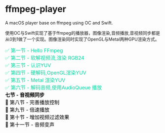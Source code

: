 # ffmpeg-player
A macOS player base on ffmpeg using OC and Swift.

使用OC与Swift实现了基于ffmpeg的播放器，图像渲染,音频播放,音视频同步都是从0到1做了一个实现。图像渲染同时实现了OpenGL与Metal两种GPU渲染方式。


<font color="#06d6a0" size="3">✅ 第一节 - Hello FFmpeg</font><br/>
<font color="#06d6a0"  size="3">✅ 第二节 - 软解视频流,渲染 RGB24</font><br/>
<font color="06d6a0"  size="3">✅ 第三节 - 认识YUV</font><br/>
<font color="06d6a0"  size="3">✅ 第四节 - 硬解码,OpenGL渲染YUV</font><br/>
<font color="06d6a0"  size="3">✅ 第五节 - Metal 渲染YUV</font><br/>
<font color="06d6a0"  size="3">✅ 第六节 - 解码音频,使用AudioQueue 播放</font><br/>
<strong><font color="black"  size="3">七节 - 音视频同步</font></strong><br/>
<font color="black"  size="3">📗 第八节 - 完善播放控制</font><br/>
<font color="black"  size="3">📗 第九节 - 倍速播放</font><br/>
<font color="black"  size="3">📗 第十节 - 增加视频过滤效果</font><br/>
<font color="black"  size="3">📗 第十一节 - 音频变声</font><br/>
<br/>
